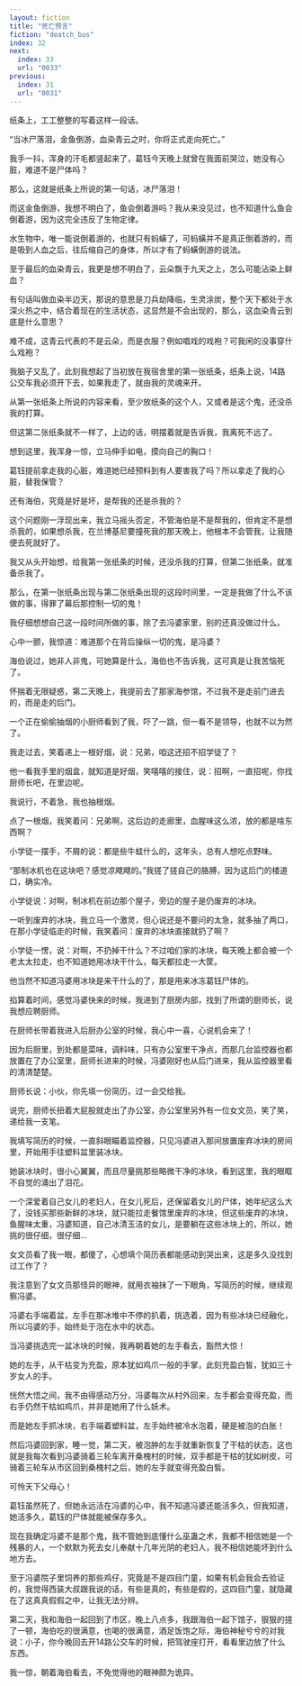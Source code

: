 ```yaml
---
layout: fiction
title: "死亡预言"
fiction: "deatch_bus"
index: 32
next:
  index: 33
  url: "0033"
previous:
  index: 31
  url: "0031"
---
```

纸条上，工工整整的写着这样一段话。

“当冰尸落泪，金鱼倒游，血染青云之时，你将正式走向死亡。”

我手一抖，浑身的汗毛都竖起来了，葛钰今天晚上就曾在我面前哭泣，她没有心脏，难道不是尸体吗？

那么，这就是纸条上所说的第一句话，冰尸落泪！

而这金鱼倒游，我想不明白了，鱼会倒着游吗？我从来没见过，也不知道什么鱼会倒着游，因为这完全违反了生物定律。

水生物中，唯一能说倒着游的，也就只有蚂蟥了，可蚂蟥并不是真正倒着游的，而是吸到人血之后，往后缩自己的身体，所以才有了蚂蟥倒游的说法。

至于最后的血染青云，我更是想不明白了，云朵飘于九天之上，怎么可能沾染上鲜血？

有句话叫做血染半边天，那说的意思是刀兵劫降临，生灵涂炭，整个天下都处于水深火热之中，结合着现在的生活状态，这显然是不会出现的，那么，这血染青云到底是什么意思？

难不成，这青云代表的不是云朵，而是衣服？例如唱戏的戏袍？可我闲的没事穿什么戏袍？

我脑子又乱了，此刻我想起了当初放在我宿舍里的第一张纸条，纸条上说，14路公交车我必须开下去，如果我走了，就由我的灵魂来开。

从第一张纸条上所说的内容来看，至少放纸条的这个人，又或者是这个鬼，还没杀我的打算。

但这第二张纸条就不一样了，上边的话，明摆着就是告诉我，我离死不远了。

想到这里，我浑身一惊，立马伸手如电，摸向自己的胸口！

葛钰提前拿走我的心脏，难道她已经预料到有人要害我了吗？所以拿走了我的心脏，替我保管？

还有海伯，究竟是好是坏，是帮我的还是杀我的？

这个问题刚一浮现出来，我立马摇头否定，不管海伯是不是帮我的，但肯定不是想杀我的，如果想杀我，在兰博基尼要撞死我的那天晚上，他根本不会管我，让我随便去死就好了。

我又从头开始想，给我第一张纸条的时候，还没杀我的打算，但第二张纸条，就准备杀我了。

那么，在第一张纸条出现与第二张纸条出现的这段时间里，一定是我做了什么不该做的事，得罪了幕后那控制一切的鬼！

我仔细想想自己这一段时间所做的事，除了去冯婆家里，别的还真没做过什么。

心中一颤，我惊道：难道那个在背后操纵一切的鬼，是冯婆？

海伯说过，她非人非鬼，可她算是什么，海伯也不告诉我，这可真是让我苦恼死了。

怀揣着无限疑惑，第二天晚上，我提前去了那家海参馆，不过我不是走前门进去的，而是走的后门。

一个正在偷偷抽烟的小厨师看到了我，吓了一跳，但一看不是领导，也就不以为然了。

我走过去，笑着递上一根好烟，说：兄弟，咱这还招不招学徒了？

他一看我手里的烟盒，就知道是好烟，笑嘻嘻的接住，说：招啊，一直招呢，你找厨师长吧，在里边呢。

我说行，不着急，我也抽根烟。

点了一根烟，我笑着问：兄弟啊，这后边的走廊里，血腥味这么浓，放的都是啥东西啊？

小学徒一摆手，不屑的说：都是些牛蛙什么的，这年头，总有人想吃点野味。

“那制冰机也在这块吧？感觉凉飕飕的。”我搓了搓自己的胳膊，因为这后门的楼道口，确实冷。

小学徒说：对啊，制冰机在前边那个屋子，旁边的屋子是仍废弃的冰块。

一听到废弃的冰块，我立马一个激灵，但心说还是不要问的太急，就多抽了两口，在那小学徒临走的时候，我笑着问：废弃的冰块直接就扔了啊？

小学徒一愣，说：对啊，不扔掉干什么？不过咱们家的冰块，每天晚上都会被一个老太太拉走，也不知道她用冰块干什么，每天都拉走一大筐。

他当然不知道冯婆用冰块是来干什么的了，那是用来冰冻葛钰尸体的。

掐算着时间，感觉冯婆快来的时候，我进到了厨房内部，找到了所谓的厨师长，说我想应聘厨师。

在厨师长带着我进入后厨办公室的时候，我心中一喜，心说机会来了！

因为后厨里，到处都是菜味，调料味，只有办公室里干净点，而那几台监控器也都放置在了办公室里，厨师长进来的时候，冯婆刚好也从后门进来，我从监控器里看的清清楚楚。

厨师长说：小伙，你先填一份简历，过一会交给我。

说完，厨师长扭着大屁股就走出了办公室，办公室里另外有一位女文员，笑了笑，递给我一支笔。

我填写简历的时候，一直斜眼瞄着监控器，只见冯婆进入那间放置废弃冰块的房间里，开始用手往塑料盆里装冰块。

她装冰块时，很小心翼翼，而且尽量挑那些略微干净的冰块，看到这里，我的眼眶不自觉的涌出了泪花。

一个深爱着自己女儿的老妇人，在女儿死后，还保留着女儿的尸体，她年纪这么大了，没钱买那些新鲜的冰块，就只能拉走餐馆里废弃的冰块，但这些废弃的冰块，鱼腥味太重，冯婆知道，自己冰清玉洁的女儿，是要躺在这些冰块上的，所以，她挑的很仔细，很仔细...

女文员看了我一眼，都傻了，心想填个简历表都能感动到哭出来，这是多久没找到过工作了？

我注意到了女文员那怪异的眼神，就用衣袖抹了一下眼角，写简历的时候，继续观察冯婆。

冯婆右手端着盆，左手在那冰堆中不停的扒着，挑选着，因为有些冰块已经融化，所以冯婆的手，始终处于泡在水中的状态。

当冯婆挑选完一盆冰块的时候，我再朝着她的左手看去，豁然大惊！

她的左手，从干枯变为充盈，原本犹如鸡爪一般的手掌，此刻充盈白皙，犹如三十岁女人的手。

恍然大悟之间，我不由得感动万分，冯婆每次从村外回来，左手都会变得充盈，而右手仍然干枯如鸡爪，并非是她用了什么妖术。

而是她左手抓冰块，右手端着塑料盆，左手始终被冷水泡着，硬是被泡的白胀！

然后冯婆回到家，睡一觉，第二天，被泡肿的左手就重新恢复了干枯的状态，这也就是我每次看到冯婆骑着三轮车离开桑槐村的时候，双手都是干枯的犹如树皮，可骑着三轮车从市区回到桑槐村之后，她的左手就变得充盈白皙。

可怜天下父母心！

葛钰虽然死了，但她永远活在冯婆的心中，我不知道冯婆还能活多久，但我知道，她活多久，葛钰的尸体就能被保存多久。

现在我确定冯婆不是那个鬼，我不管她到底懂什么巫蛊之术，我都不相信她是一个残暴的人，一个默默为死去女儿奉献十几年光阴的老妇人，我不相信她能坏到什么地方去。

至于冯婆院子里饲养的那些鸡仔，究竟是不是四目门童，如果有机会我会去验证的，我觉得西装大叔跟我说的话，有些是真的，有些是假的，这四目门童，就隐藏在了这真真假假之中，让我无法分辨。

第二天，我和海伯一起回到了市区，晚上八点多，我跟海伯一起下馆子，狠狠的搓了一顿，海伯吃的很满意，也喝的很满意，酒足饭饱之际，海伯神秘兮兮的对我说：小子，你今晚回去开14路公交车的时候，把驾驶座打开，看看里边放了什么东西。

我一惊，朝着海伯看去，不免觉得他的眼神颇为诡异。